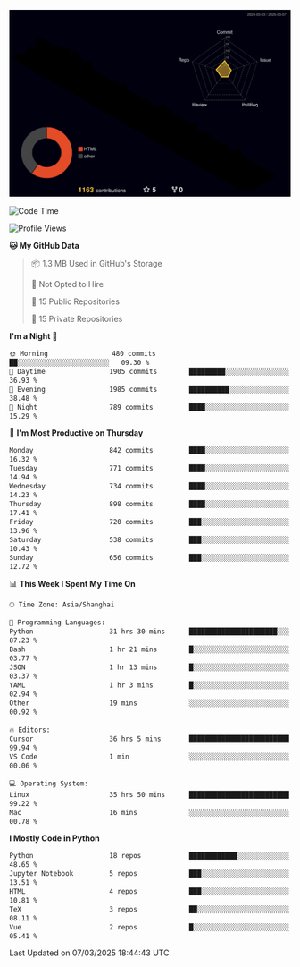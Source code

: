<!--![](https://raw.githubusercontent.com/BorisYang326/BorisYang326/output/github-contribution-grid-snake-dark.svg) -->
![](./profile-3d-contrib/profile-night-rainbow.svg)
<!--START_SECTION:waka-->
![Code Time](http://img.shields.io/badge/Code%20Time-827%20hrs%2020%20mins-blue)

![Profile Views](http://img.shields.io/badge/Profile%20Views-2-blue)

**🐱 My GitHub Data** 

> 📦 1.3 MB Used in GitHub's Storage 
 > 
> 🚫 Not Opted to Hire
 > 
> 📜 15 Public Repositories 
 > 
> 🔑 15 Private Repositories 
 > 
**I'm a Night 🦉** 

```text
🌞 Morning                480 commits         ██░░░░░░░░░░░░░░░░░░░░░░░   09.30 % 
🌆 Daytime                1905 commits        █████████░░░░░░░░░░░░░░░░   36.93 % 
🌃 Evening                1985 commits        ██████████░░░░░░░░░░░░░░░   38.48 % 
🌙 Night                  789 commits         ████░░░░░░░░░░░░░░░░░░░░░   15.29 % 
```
📅 **I'm Most Productive on Thursday** 

```text
Monday                   842 commits         ████░░░░░░░░░░░░░░░░░░░░░   16.32 % 
Tuesday                  771 commits         ████░░░░░░░░░░░░░░░░░░░░░   14.94 % 
Wednesday                734 commits         ████░░░░░░░░░░░░░░░░░░░░░   14.23 % 
Thursday                 898 commits         ████░░░░░░░░░░░░░░░░░░░░░   17.41 % 
Friday                   720 commits         ███░░░░░░░░░░░░░░░░░░░░░░   13.96 % 
Saturday                 538 commits         ███░░░░░░░░░░░░░░░░░░░░░░   10.43 % 
Sunday                   656 commits         ███░░░░░░░░░░░░░░░░░░░░░░   12.72 % 
```


📊 **This Week I Spent My Time On** 

```text
🕑︎ Time Zone: Asia/Shanghai

💬 Programming Languages: 
Python                   31 hrs 30 mins      ██████████████████████░░░   87.23 % 
Bash                     1 hr 21 mins        █░░░░░░░░░░░░░░░░░░░░░░░░   03.77 % 
JSON                     1 hr 13 mins        █░░░░░░░░░░░░░░░░░░░░░░░░   03.37 % 
YAML                     1 hr 3 mins         █░░░░░░░░░░░░░░░░░░░░░░░░   02.94 % 
Other                    19 mins             ░░░░░░░░░░░░░░░░░░░░░░░░░   00.92 % 

🔥 Editors: 
Cursor                   36 hrs 5 mins       █████████████████████████   99.94 % 
VS Code                  1 min               ░░░░░░░░░░░░░░░░░░░░░░░░░   00.06 % 

💻 Operating System: 
Linux                    35 hrs 50 mins      █████████████████████████   99.22 % 
Mac                      16 mins             ░░░░░░░░░░░░░░░░░░░░░░░░░   00.78 % 
```

**I Mostly Code in Python** 

```text
Python                   18 repos            ████████████░░░░░░░░░░░░░   48.65 % 
Jupyter Notebook         5 repos             ███░░░░░░░░░░░░░░░░░░░░░░   13.51 % 
HTML                     4 repos             ███░░░░░░░░░░░░░░░░░░░░░░   10.81 % 
TeX                      3 repos             ██░░░░░░░░░░░░░░░░░░░░░░░   08.11 % 
Vue                      2 repos             █░░░░░░░░░░░░░░░░░░░░░░░░   05.41 % 
```




 Last Updated on 07/03/2025 18:44:43 UTC
<!--END_SECTION:waka-->
